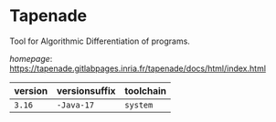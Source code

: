 # Tapenade

Tool for Algorithmic Differentiation of programs.

*homepage*: <https://tapenade.gitlabpages.inria.fr/tapenade/docs/html/index.html>

version | versionsuffix | toolchain
--------|---------------|----------
``3.16`` | ``-Java-17`` | ``system``
